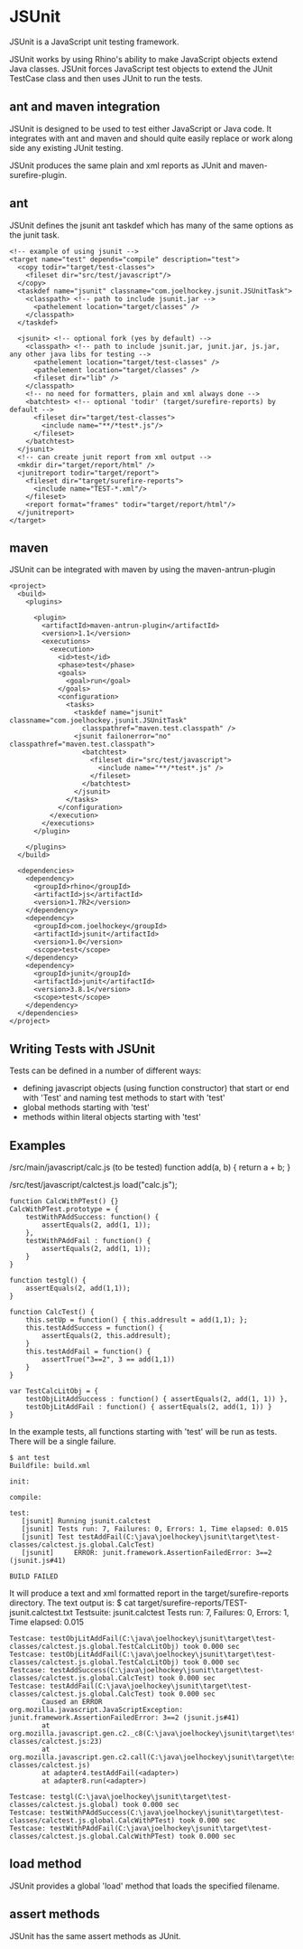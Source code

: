 JSUnit
======
JSUnit is a JavaScript unit testing framework.

JSUnit works by using Rhino's ability to make JavaScript objects
extend Java classes.  JSUnit forces JavaScript test objects to
extend the JUnit TestCase class and then uses JUnit to run
the tests.

ant and maven integration
-------------------------
JSUnit is designed to be used to test either JavaScript or
Java code.  It integrates with ant and maven and should quite
easily replace or work along side any existing JUnit testing.

JSUnit produces the same plain and xml reports as JUnit and
maven-surefire-plugin.

ant
---
JSUnit defines the jsunit ant taskdef which has many of the same options
as the junit task.

    <!-- example of using jsunit -->
    <target name="test" depends="compile" description="test">
      <copy todir="target/test-classes">
        <fileset dir="src/test/javascript"/>
      </copy>
      <taskdef name="jsunit" classname="com.joelhockey.jsunit.JSUnitTask">
        <classpath> <!-- path to include jsunit.jar -->
          <pathelement location="target/classes" />
        </classpath>
      </taskdef>
    
      <jsunit> <!-- optional fork (yes by default) -->
        <classpath> <!-- path to include jsunit.jar, junit.jar, js.jar, any other java libs for testing -->
          <pathelement location="target/test-classes" />
          <pathelement location="target/classes" />
          <fileset dir="lib" />
        </classpath>
        <!-- no need for formatters, plain and xml always done -->
        <batchtest> <!-- optional 'todir' (target/surefire-reports) by default -->
          <fileset dir="target/test-classes">
            <include name="**/*test*.js"/>
          </fileset>
        </batchtest>
      </jsunit>
      <!-- can create junit report from xml output -->
      <mkdir dir="target/report/html" />
      <junitreport todir="target/report">
        <fileset dir="target/surefire-reports">
          <include name="TEST-*.xml"/>
        </fileset>
        <report format="frames" todir="target/report/html"/>
      </junitreport>
    </target>

maven
-----
JSUnit can be integrated with maven by using the maven-antrun-plugin

    <project>
      <build>
        <plugins>
        
          <plugin>
            <artifactId>maven-antrun-plugin</artifactId>
            <version>1.1</version>
            <executions>
              <execution>
                <id>test</id>
                <phase>test</phase>
                <goals>
                  <goal>run</goal>
                </goals>
                <configuration>
                  <tasks>
                    <taskdef name="jsunit" classname="com.joelhockey.jsunit.JSUnitTask"
                      classpathref="maven.test.classpath" />
                    <jsunit failonerror="no" classpathref="maven.test.classpath">
                      <batchtest>
                        <fileset dir="src/test/javascript">
                          <include name="**/*test*.js" />
                        </fileset>
                      </batchtest>
                    </jsunit>
                  </tasks>
                </configuration>
              </execution>
            </executions>
          </plugin>
        
        </plugins>
      </build>
      
      <dependencies>
        <dependency>
          <groupId>rhino</groupId>
          <artifactId>js</artifactId>
          <version>1.7R2</version>
        </dependency>
        <dependency>
          <groupId>com.joelhockey</groupId>
          <artifactId>jsunit</artifactId>
          <version>1.0</version>
          <scope>test</scope>
        </dependency>
        <dependency>
          <groupId>junit</groupId>
          <artifactId>junit</artifactId>
          <version>3.8.1</version>
          <scope>test</scope>
        </dependency>
      </dependencies>      
    </project>

Writing Tests with JSUnit
-------------------------
Tests can be defined in a number of different ways:

* defining javascript objects (using function constructor) that start or end with 'Test'
and naming test methods to start with 'test'
* global methods starting with 'test'
* methods within literal objects starting with 'test'

Examples
--------

/src/main/javascript/calc.js (to be tested)
    function add(a, b) { return a + b; }
    
/src/test/javascript/calctest.js
    load("calc.js");

    function CalcWithPTest() {}
    CalcWithPTest.prototype = {
        testWithPAddSuccess: function() {
            assertEquals(2, add(1, 1));
        },
        testWithPAddFail : function() {
            assertEquals(2, add(1, 1));
        }
    }

    function testgl() {
        assertEquals(2, add(1,1));
    }

    function CalcTest() {
        this.setUp = function() { this.addresult = add(1,1); };
        this.testAddSuccess = function() {
            assertEquals(2, this.addresult);
        }
        this.testAddFail = function() {
            assertTrue("3==2", 3 == add(1,1))
        }
    }

    var TestCalcLitObj = {
        testObjLitAddSuccess : function() { assertEquals(2, add(1, 1)) },
        testObjLitAddFail : function() { assertEquals(2, add(1, 1)) }
    }

In the example tests, all functions starting with 'test' will be run as tests.
There will be a single failure.

    $ ant test
    Buildfile: build.xml

    init:

    compile:

    test:
       [jsunit] Running jsunit.calctest
       [jsunit] Tests run: 7, Failures: 0, Errors: 1, Time elapsed: 0.015
       [jsunit] Test testAddFail(C:\java\joelhockey\jsunit\target\test-classes/calctest.js.global.CalcTest)
       [jsunit]     ERROR: junit.framework.AssertionFailedError: 3==2 (jsunit.js#41)

    BUILD FAILED
    
It will produce a text and xml formatted report in the target/surefire-reports directory.
The text output is:
    $ cat target/surefire-reports/TEST-jsunit.calctest.txt
    Testsuite: jsunit.calctest
    Tests run: 7, Failures: 0, Errors: 1, Time elapsed: 0.015

    Testcase: testObjLitAddFail(C:\java\joelhockey\jsunit\target\test-classes/calctest.js.global.TestCalcLitObj) took 0.000 sec
    Testcase: testObjLitAddFail(C:\java\joelhockey\jsunit\target\test-classes/calctest.js.global.TestCalcLitObj) took 0.000 sec
    Testcase: testAddSuccess(C:\java\joelhockey\jsunit\target\test-classes/calctest.js.global.CalcTest) took 0.000 sec
    Testcase: testAddFail(C:\java\joelhockey\jsunit\target\test-classes/calctest.js.global.CalcTest) took 0.000 sec
            Caused an ERROR
    org.mozilla.javascript.JavaScriptException: junit.framework.AssertionFailedError: 3==2 (jsunit.js#41)
            at org.mozilla.javascript.gen.c2._c8(C:\java\joelhockey\jsunit\target\test-classes/calctest.js:23)
            at org.mozilla.javascript.gen.c2.call(C:\java\joelhockey\jsunit\target\test-classes/calctest.js)
            at adapter4.testAddFail(<adapter>)
            at adapter8.run(<adapter>)

    Testcase: testgl(C:\java\joelhockey\jsunit\target\test-classes/calctest.js.global) took 0.000 sec
    Testcase: testWithPAddSuccess(C:\java\joelhockey\jsunit\target\test-classes/calctest.js.global.CalcWithPTest) took 0.000 sec
    Testcase: testWithPAddFail(C:\java\joelhockey\jsunit\target\test-classes/calctest.js.global.CalcWithPTest) took 0.000 sec

    
load method
-----------
JSUnit provides a global 'load' method that loads the specified filename.

assert methods
--------------
JSUnit has the same assert methods as JUnit.